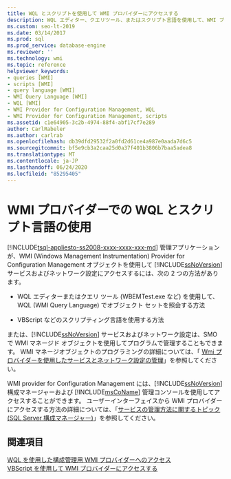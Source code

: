 ```yaml
---
title: WQL とスクリプトを使用して WMI プロバイダーにアクセスする
description: WQL エディター、クエリツール、またはスクリプト言語を使用して、WMI プロバイダーを使用して SQL Server サービスおよびネットワーク設定にアクセスする方法について説明します。
ms.custom: seo-lt-2019
ms.date: 03/14/2017
ms.prod: sql
ms.prod_service: database-engine
ms.reviewer: ''
ms.technology: wmi
ms.topic: reference
helpviewer_keywords:
- queries [WMI]
- scripts [WMI]
- query language [WMI]
- WMI Query Language [WMI]
- WQL [WMI]
- WMI Provider for Configuration Management, WQL
- WMI Provider for Configuration Management, scripts
ms.assetid: c1e64905-3c2b-4974-88f4-abf17cf7e289
author: CarlRabeler
ms.author: carlrab
ms.openlocfilehash: db39dfd29532f2a0fd2d61ce4a987e0aada7d6c5
ms.sourcegitcommit: bf5e9cb3a2caa25d0a37f401b3806b7baa5adea8
ms.translationtype: MT
ms.contentlocale: ja-JP
ms.lasthandoff: 06/24/2020
ms.locfileid: "85295405"
---
```

# <a name="using-wql-and-scripting-languages-with-the-wmi-provider"></a>WMI プロバイダーでの WQL とスクリプト言語の使用
[!INCLUDE[tsql-appliesto-ss2008-xxxx-xxxx-xxx-md](../../includes/tsql-appliesto-ss2008-xxxx-xxxx-xxx-md.md)]
  管理アプリケーションが、WMI (Windows Management Instrumentation) Provider for Configuration Management オブジェクトを使用して [!INCLUDE[ssNoVersion](../../includes/ssnoversion-md.md)] サービスおよびネットワーク設定にアクセスするには、次の 2 つの方法があります。  
  
-   WQL エディターまたはクエリ ツール (WBEMTest.exe など) を使用して、WQL (WMI Query Language) でオブジェクト セットを照会する方法  
  
-   VBScript などのスクリプティング言語を使用する方法  
  
 または、[!INCLUDE[ssNoVersion](../../includes/ssnoversion-md.md)] サービスおよびネットワーク設定は、SMO で WMI マネージド オブジェクトを使用してプログラムで管理することもできます。 WMI マネージオブジェクトのプログラミングの詳細については、「 [Wmi プロバイダーを使用したサービスとネットワーク設定の管理](../../relational-databases/server-management-objects-smo/tasks/managing-services-and-network-settings-by-using-wmi-provider.md)」を参照してください。  
  
 WMI provider for Configuration Management には、[!INCLUDE[ssNoVersion](../../includes/ssnoversion-md.md)] 構成マネージャーおよび [!INCLUDE[msCoName](../../includes/msconame-md.md)] 管理コンソールを使用してアクセスすることができます。 ユーザーインターフェイスから WMI プロバイダーにアクセスする方法の詳細については、「[サービスの管理方法に関するトピック &#40;SQL Server 構成マネージャー&#41;](https://msdn.microsoft.com/library/78dee169-df0c-4c95-9af7-bf033bc9fdc6)」を参照してください。  
  
## <a name="see-also"></a>関連項目  
 [WQL を使用した構成管理用 WMI プロバイダーへのアクセス](../../relational-databases/wmi-provider-configuration/access-wmi-provider-for-configuration-management-using-wql.md)   
 [VBScript を使用して WMI プロバイダーにアクセスする](../../relational-databases/wmi-provider-configuration/access-wmi-provider-for-configuration-management-using-vbscript.md)  
  
  
